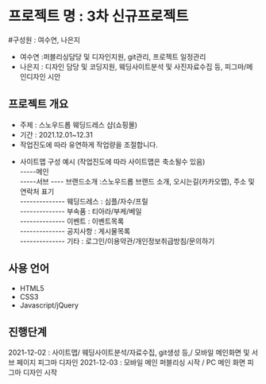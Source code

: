 # 프로젝트 명 : 3차 신규프로젝트
#구성원 : 여수연, 나은지
- 여수연 :퍼블리싱담당 및 디자인지원, git관리, 프로젝트 일정관리
- 나은지 : 디자인 담당 및 코딩지원, 웨딩사이트분석 및 사진자료수집 등, 피그마/메인디자인 시안
## 프로젝트 개요
- 주제 : 스노우드롭 웨딩드레스 샵(쇼핑몰)
- 기간 : 2021.12.01~12.31
- 작업진도에 따라 유연하게 작업량을 조절합니다.
* 사이트맵 구성 예시 (작업진도에 따라 사이트맵은 축소될수 있음)<br>
-----메인<br>
-----서브 ---- 브랜드소개 :스노우드롭 브랜드 소개, 오시는길(카카오맵), 주소 및 연락처 표기<br>
-------------- 웨딩드레스 : 심플/자수/프릴<br>
-------------- 부속품 : 티아라/부케/베일<br>
-------------- 이벤트 : 이벤트목록<br>
-------------- 공지사항 : 게시물목록<br>
-------------- 기타 : 로그인/이용약관/개인정보취급방침/문의하기<br>
## 사용 언어
- HTML5
- CSS3
- Javascript/jQuery
## 진행단계 
2021-12-02 : 사이트맵/ 웨딩사이트분석/자료수집, git생성 등,/ 모바일 메인화면 및 서브 페이지 피그마 디자인 
2021-12-03 : 모바일 메인 퍼블리싱 시작 / PC 메인 화면 피그마 디자인 시작
